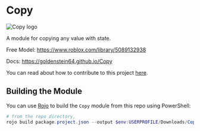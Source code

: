 # Copy

![Copy logo](https://docs.google.com/drawings/d/e/2PACX-1vSYq2HMmvf-QR2SczbHpasO4k7mujT6HbD8pg4ITwFP8fPkr5wh_DddzvDTJf7GriOOgAsV2wgGsd1V/pub?w=1080&h=1080)

A module for copying any value with state.

Free Model: <https://www.roblox.com/library/5089132938>

Docs: <https://goldenstein64.github.io/Copy>

You can read about how to contribute to this project [here](docs/contributing.md).

## Building the Module

You can use [Rojo](https://rojo.space) to build the `Copy` module from this repo using PowerShell:

```powershell
# from the repo directory,
rojo build package.project.json --output $env:USERPROFILE/Downloads/Copy.rbxmx
```
